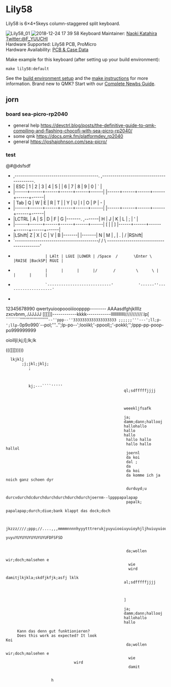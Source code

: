 # Lily58

Lily58 is 6×4+5keys column-staggered split keyboard.

![Lily58_01](https://user-images.githubusercontent.com/6285554/50394214-72479880-079f-11e9-9d91-33fdbf1d7715.jpg)
![2018-12-24 17 39 58](https://user-images.githubusercontent.com/6285554/50394779-05360200-07a3-11e9-82b5-066fd8907ecf.png)
Keyboard Maintainer: [Naoki Katahira](https://github.com/kata0510/) [Twitter:@F_YUUCHI](https://twitter.com/F_YUUCHI)  
Hardware Supported: Lily58 PCB, ProMicro  
Hardware Availability: [PCB & Case Data](https://github.com/kata0510/Lily58)

Make example for this keyboard (after setting up your build environment):

    make lily58:default

See the [build environment setup](https://docs.qmk.fm/#/getting_started_build_tools) and the [make instructions](https://docs.qmk.fm/#/getting_started_make_guide) for more information. Brand new to QMK? Start with our [Complete Newbs Guide](https://docs.qmk.fm/#/newbs).



## jorn

### board sea-picro-rp2040
- general help <https://devctrl.blog/posts/the-definitive-guide-to-qmk-compiling-and-flashing-chocofi-with-sea-picro-rp2040/>
- some qmk <https://docs.qmk.fm/platformdev_rp2040>
- general <https://joshajohnson.com/sea-picro/>

###  test
@#$@$dsfsdf


 * ,-----------------------------------------.                    ,-----------------------------------------.
 * | ESC  |   1  |   2  |   3  |   4  |   5  |                    |   6  |   7  |   8  |   9  |   0  |  `   |
 * |------+------+------+------+------+------|                    |------+------+------+------+------+------|
 * | Tab  |   Q  |   W  |   E  |   R  |   T  |                    |   Y  |   U  |   I  |   O  |   P  |  -   |
 * |------+------+------+------+------+------|                    |------+------+------+------+------+------|
 * |LCTRL |   A  |   S  |   D  |   F  |   G  |-------.    ,-------|   H  |   J  |   K  |   L  |   ;  |  '   |
 * |------+------+------+------+------+------|   [   |    |    ]  |------+------+------+------+------+------|
 * |LShift|   Z  |   X  |   C  |   V  |   B  |-------|    |-------|   N  |   M  |   ,  |   .  |   /  |RShift|
 * `-----------------------------------------/       /     \      \-----------------------------------------'
 *                   | LAlt | LGUI |LOWER | /Space  /       \Enter \  |RAISE |BackSP| RGUI |
 *                   |      |      |      |/       /         \      \ |      |      |      |
 *                   `----------------------------'           '------''--------------------'
*                   






12345678990
qwertyuioopoooiiioopppp--------
AAAasdfghjkllllz
zxcvbnm,./JJJJJ      [[[]]]------------kkkk------------lllllllllllll///////////.lp[ ``````````'''''''''''''''''''''``--''ppp--''3333333333333333333 ;;;;;;'''---';ll;p-';llp-``0p9o990`--pol;'''..'';lp-po--';looiikl;'-ppooll;;'-pokkl;'';lppp-pp-poop-po999999999

oioilljl;kj;l];lk;lk 



(((]]])))))






 
 
  
  







 
 
 
 
 
      lkjklj
           ;j;jkl;jklj;
              ;
              
              
              
              kj;---````'''''
                                                        ql;sdfffffjjjj
                                                        
                                                        
                                                        
                                                        weeekljfsafk
                                                        
                                                        ja;
                                                        damm;dann;hallooj
                                                        hallohallo
                                                        hallo
                                                        hallo
                                                         hallo hallo
                                                         hallo hallo hallol
                                                         joernl
                                                         da koi
                                                         dal ;
                                                         da
                                                         da koi
                                                         da komme ich ja noich ganz schoen dyr
                                                         
                                                         durduyd;u
                                                         durcvdurchdcdurchdurchdurchdurchdurchjoernm--lppppapalapap
                                                         papalk;
                                                         papalapap;durch;diue;bank klappt das dock;doch
                                                         
                                                         
                                                         jkzzz////;ppp;//....,,,mmmmnnnnhyyytttrerukjyuyuiooiuyuioyhjljhuiuyuiouyuiuyuiuyuyuiuyyiiooiuyuio
                                                         yuyuYUYUYUYUYUYUYUFDFSFSD
                                                         
                                                         
                                                         da;wollen
                                                          wir;doch;malsehen e
                                                          wie
                                                          wird
                                                          damitjlkjkla;skdfjkfjk;asfj lklk
                                                        al;sdfffffjjjj
                                                        
                                                        
                                                        
                                                        ]
                                                        
                                                        ja;
                                                        damm;dann;hallooj
                                                        hallohallo
                                                        hallo
         
         Kann das denn gut funktionieren?
         Does this work as expected? It look                                                             Koi
                                                         da;wollen
                                                          wir;doch;malsehen e
                                                          wie
                                  wird
                                                          damit    
                                                          
                                                          
                        h                                           